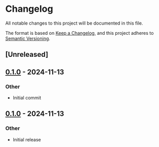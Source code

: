 # Changelog

All notable changes to this project will be documented in this file.

The format is based on [Keep a Changelog](https://keepachangelog.com/en/1.0.0/),
and this project adheres to [Semantic Versioning](https://semver.org/spec/v2.0.0.html).

## [Unreleased]

## [0.1.0](https://github.com/vberlier/rukt/releases/tag/v0.1.0) - 2024-11-13

### Other

- Initial commit

## [0.1.0](https://github.com/vberlier/rukt/releases/tag/v0.1.0) - 2024-11-13

### Other

- Initial release
